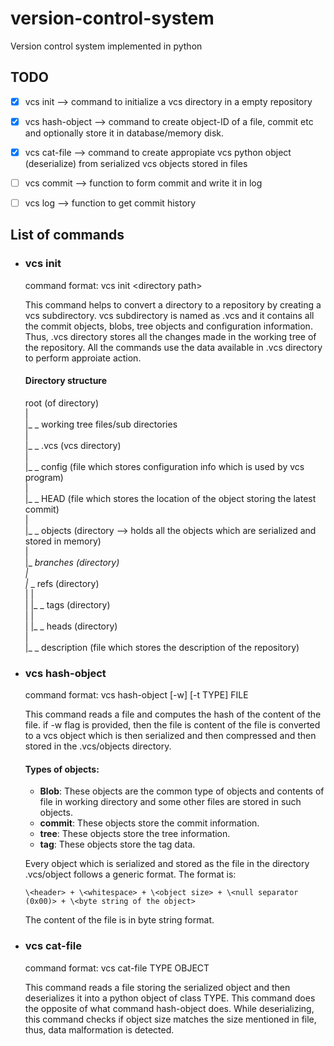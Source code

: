 # version-control-system
Version control system implemented in python

## TODO

- [X] vcs init --> command to initialize a vcs directory in a empty repository
- [X] vcs hash-object --> command to create object-ID of a file, commit etc and optionally store it in database/memory disk.
- [X] vcs cat-file  --> command to create appropiate vcs python object (deserialize) from serialized vcs objects stored in files
- [ ] vcs commit --> function to form commit and write it in log
- [ ] vcs log --> function to get commit history


## List of commands

- ### vcs init
    command format: vcs init \<directory path>

    This command helps to convert a directory to a repository by creating a vcs subdirectory. vcs subdirectory is named as .vcs and it contains all the commit objects, blobs, tree objects and configuration information. Thus, .vcs directory stores all the changes made in the working tree of the repository. All the commands use the data available in .vcs directory to perform approiate action.

    #### Directory structure

    root (of directory)  
    |  
    |_ _ working tree files/sub directories  
    |  
    |_ _ .vcs (vcs directory)  
          |  
          |_ _ config (file which stores configuration info which is used by vcs program)  
          |  
          |_ _ HEAD (file which stores the location of the object storing the latest commit)  
          |  
          |_ _ objects (directory --> holds all the objects which are serialized and stored in memory)  
          |  
          |_ _branches (directory)  
          |  
          |_ _ refs (directory)  
          |    |  
          |    |_ _ tags (directory)  
          |    |  
          |    |_ _ heads (directory)  
          |  
          |_ _ description (file which stores the description of the repository)  
    
- ### vcs hash-object
    command format: vcs hash-object [-w] [-t TYPE] FILE
    
    This command reads a file and computes the hash of the content of the file.
    if -w flag is provided, then the file is content of the file is converted to a vcs object which is then serialized and then compressed and then stored in the .vcs/objects directory.

    #### Types of objects:
    - **Blob**: These objects are the common type of objects and contents of file in working directory and some other files are stored in such objects.
    - **commit**: These objects store the commit information.
    - **tree**: These objects store the tree information.
    - **tag**: These objects store the tag data.

    Every object which is serialized and stored as the file in the directory .vcs/object follows a generic format.
    The format is:  
    ```
    \<header> + \<whitespace> + \<object size> + \<null separator (0x00)> + \<byte string of the object>
    ```
    The content of the file is in byte string format.

- ### vcs cat-file
    command format: vcs cat-file TYPE OBJECT
    
    This command reads a file storing the serialized object and then deserializes it into a python object of class TYPE.
    This command does the opposite of what command hash-object does. While deserializing, this command checks if object size matches the size mentioned in file, thus, data malformation is detected.